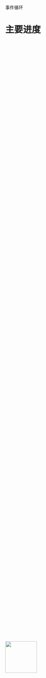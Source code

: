 事件循环
# 主要进度
<div style="height: 100%;width: 100%;display: flex;align-items: center;">
    <img style="height: 100px;width: 100px;" src="https://i0.hdslb.com/bfs/archive/38e7c61d96cad505e85d921b674295674bc6b9da.jpg@672w_378h_1c_!web-search-common-cover.avif">
</div>